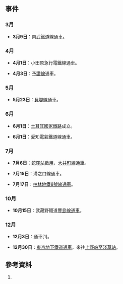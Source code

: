 ## 事件

### 3月

  - **3月9日**：南武鐵道線通車。

### 4月

  - **4月1日**：小田原急行電鐵線通車。

  - **4月3日**：[予讚線](../Page/予讚線.md "wikilink")通車。

### 5月

  - **5月23日**：[貝塚線](../Page/貝塚線.md "wikilink")通車。

### 6月

  - **6月1日**：[土耳其國家鐵路](../Page/土耳其國家鐵路.md "wikilink")成立。

  - **6月1日**：愛知電氣鐵道線通車。

### 7月

  - **7月6日**：[蛇窪站啟用](../Page/戶越公園站.md "wikilink")，[大井町線](../Page/大井町線.md "wikilink")通車。

  - **7月15日**：溝之口線通車。

  - **7月17日**：[柏林地鐵](../Page/柏林地鐵.md "wikilink")[8號線通車](https://zh.wikipedia.org/wiki/柏林地鐵8號線 "wikilink")。

### 10月

  - **10月15日**：武藏野鐵道[豐島線通車](https://zh.wikipedia.org/wiki/豐島線 "wikilink")。

### 12月

  - **12月3日**：通車\[1\]。

  - **12月30日**：[東京地下鐵道通車](https://zh.wikipedia.org/wiki/東京地下鐵道 "wikilink")，來往[上野站至](https://zh.wikipedia.org/wiki/上野站 "wikilink")[淺草站](https://zh.wikipedia.org/wiki/淺草站 "wikilink")。

## 參考資料

1.